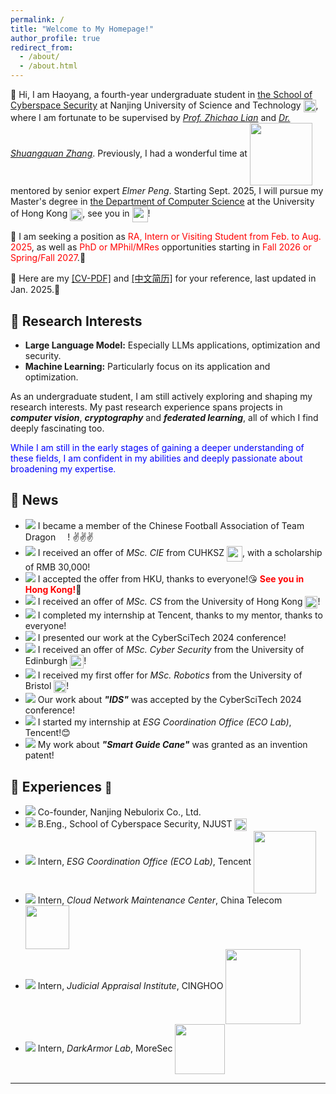 ```yaml
---
permalink: /
title: "Welcome to My Homepage!"
author_profile: true
redirect_from: 
  - /about/
  - /about.html
---
```


👋 Hi, I am Haoyang, a fourth-year undergraduate student in [the School of Cyberspace Security](https://scs.njust.edu.cn/) at Nanjing University of Science and Technology [<img src="https://ALIENHHY.github.io/_pages/NJUST.png" align="center" style="vertical-align: middle; width: 20px;">](https://www.njust.edu.cn/), where I am fortunate to be supervised by [*Prof. Zhichao Lian*](https://gsmis.njust.edu.cn/open/TutorInfo.aspx?dsbh=M3kK3EWHXJc6xzMaFrhOQA==&yxsh=z70ppxVSQAs=&zydm=SwsWR9zpmmw=) and [*Dr. Shuangquan Zhang*](https://jszy.njust.edu.cn/wlkjaq/zsq/list.psp). Previously, I had a wonderful time at [<img src="https://ALIENHHY.github.io/_pages/Tencent.png" align="center" style="vertical-align: middle; width: 100px;">](https://www.tencent.com/zh-cn/) mentored by senior expert *Elmer Peng*. Starting Sept. 2025, I will pursue my Master's degree in [the Department of Computer Science](https://www.cs.hku.hk/) at the University of Hong Kong [<img src="https://ALIENHHY.github.io/_pages/HKU.png" align="center" style="vertical-align: middle; width: 20px;">](https://www.hku.hk/), see you in <img src="https://ALIENHHY.github.io/_pages/Hong Kong.png" align="center" style="vertical-align: middle; width: 25px;">!

📣 I am seeking a position as <span style="color: red;">RA, Intern or Visiting Student from Feb. to Aug. 2025</span>, as well as <span style="color: red;">PhD or MPhil/MRes</span> opportunities starting in <span style="color: red;">Fall 2026 or Spring/Fall 2027</span>.🥺

  
📌 Here are my <a href="https://ALIENHHY.github.io/_pages/CV_Haoyang_Hu_NJUST.pdf" target="_blank">[CV-PDF]</a> and <a href="https://ALIENHHY.github.io/_pages/胡皓阳中文学术简历.pdf" target="_blank">[中文简历]</a> for your reference, last updated in Jan. 2025.🤩

🎇 Research Interests
---
* **Large Language Model:** Especially LLMs applications, optimization and security.
* **Machine Learning:** Particularly focus on its application and optimization.

As an undergraduate student, I am still actively exploring and shaping my research interests. My past research experience spans projects in ***computer vision***, ***cryptography*** and ***federated learning***, all of which I find deeply fascinating too.

[//]: # (Currently, I am leading a project on ***the security of LLMs***, developing a black-box jailbreaking attack toolkit, which is also my graduation thesis. I am also contributing to a project on ***AI application in the pharmaceutical industry***, which is nearing implementation.)

<span style="color: blue;">While I am still in the early stages of gaining a deeper understanding of these fields, I am confident in my abilities and deeply passionate about broadening my expertise.</span>

📢 News
---
* ![](https://img.shields.io/badge/Feb.%202025-00FF00) I became a member of the Chinese Football Association of Team Dragon <img src="https://ALIENHHY.github.io/_pages/国足.png" align="center" style="vertical-align: middle; width: 15px;">! ✌✌✌
* ![](https://img.shields.io/badge/Jan.%202025-00FF00) I received an offer of *MSc. CIE* from CUHKSZ [<img src="https://ALIENHHY.github.io/_pages/CUHKSZ.png" align="center" style="vertical-align: middle; width: 25px;">](https://sse.cuhk.edu.cn/en/page/1727), with a scholarship of RMB 30,000!
* ![](https://img.shields.io/badge/Jan.%202025-00FF00) I accepted the offer from HKU, thanks to everyone!😘 **<span style="color: red;">See you in Hong Kong!</span>**🤗
* ![](https://img.shields.io/badge/Dec.%202024-00FF00) I received an offer of *MSc. CS* from the University of Hong Kong [<img src="https://ALIENHHY.github.io/_pages/HKU.png" align="center" style="vertical-align: middle; width: 20px;">](https://www.msc-cs.hku.hk/)!
* ![](https://img.shields.io/badge/Dec.%202024-00FF00) I completed my internship at Tencent, thanks to my mentor, thanks to everyone!
* ![](https://img.shields.io/badge/Nov.%202024-00FF00) I presented our work at the CyberSciTech 2024 conference!
* ![](https://img.shields.io/badge/Oct.%202025-00FF00) I received an offer of *MSc. Cyber Security* from the University of Edinburgh [<img src="https://ALIENHHY.github.io/_pages/Edinburgh.png" align="center" style="vertical-align: middle; width: 22px;">](https://postgraduate.degrees.ed.ac.uk/index.php?r=site/view&edition=2025&id=971)!
* ![](https://img.shields.io/badge/Oct.%202025-00FF00) I received my first offer for *MSc. Robotics* from the University of Bristol [<img src="https://ALIENHHY.github.io/_pages/Bristol.png" align="center" style="vertical-align: middle; width: 20px;">](https://www.bristol.ac.uk/study/postgraduate/taught/msc-robotics/)!
* ![](https://img.shields.io/badge/Sep.%202024-00FF00) Our work about ***"IDS"*** was accepted by the CyberSciTech 2024 conference!
* ![](https://img.shields.io/badge/Sep.%202024-00FF00) I started my internship at *ESG Coordination Office (ECO Lab)*, Tencent!😊
* ![](https://img.shields.io/badge/Jul.%202024-00FF00) My work about ***"Smart Guide Cane"*** was granted as an invention patent!

🎥 Experiences <a href="https://alienhhy.github.io/internships/" target="_blank" style="text-decoration: none; font-size: smaller;">🔗</a>
---
* ![](https://img.shields.io/badge/Nov.%202024%20--%20Current-000000) Co-founder, Nanjing Nebulorix Co., Ltd.
* ![](https://img.shields.io/badge/Sept.%202021%20--%20Current-000000) B.Eng., School of Cyberspace Security, NJUST [<img src="https://ALIENHHY.github.io/_pages/NJUST.png" align="center" style="vertical-align: middle; width: 20px;">](https://www.njust.edu.cn/)
* ![](https://img.shields.io/badge/Sept.%202024%20--%20Dec.%202024-000000) Intern, *ESG Coordination Office (ECO Lab)*, Tencent [<img src="https://ALIENHHY.github.io/_pages/Tencent.png" align="center" style="vertical-align: middle; width: 100px;">](https://www.tencent.com/zh-cn/)
* ![](https://img.shields.io/badge/Jan.%202024%20--%20Feb.%202024-000000) Intern, *Cloud Network Maintenance Center*, China Telecom [<img src="https://ALIENHHY.github.io/_pages/China Telecom.jpg" align="center" style="vertical-align: middle; width: 70px;">](http://www.chinatelecom.com.cn/)
* ![](https://img.shields.io/badge/Jul.%202023%20--%20Aug.%202023-000000) Intern, *Judicial Appraisal Institute*, CINGHOO [<img src="https://ALIENHHY.github.io/_pages/CINGHOO.png" align="center" style="vertical-align: middle; width: 120px;">](https://www.moresec.cn/)
* ![](https://img.shields.io/badge/Jul.%202022%20--%20Aug.%202022-000000) Intern, *DarkArmor Lab*, MoreSec [<img src="https://ALIENHHY.github.io/_pages/MoreSec.png" align="center" style="vertical-align: middle; width: 80px;">](http://www.cinghoo.com/)

---

<script type="text/javascript" id="clustrmaps" src="//clustrmaps.com/map_v2.js?d=6wfR7GC9nCyJQPKiqnKV-XvXiwNpKSA2Zv_onF9ga-g&cl=ffffff&w=a"></script>
